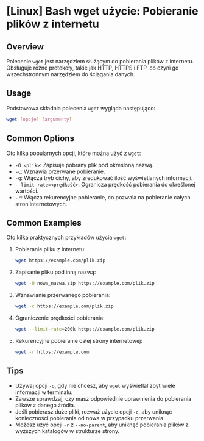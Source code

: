 # [Linux] Bash wget użycie: Pobieranie plików z internetu

## Overview
Polecenie `wget` jest narzędziem służącym do pobierania plików z internetu. Obsługuje różne protokoły, takie jak HTTP, HTTPS i FTP, co czyni go wszechstronnym narzędziem do ściągania danych.

## Usage
Podstawowa składnia polecenia `wget` wygląda następująco:

```bash
wget [opcje] [argumenty]
```

## Common Options
Oto kilka popularnych opcji, które można użyć z `wget`:

- `-O <plik>`: Zapisuje pobrany plik pod określoną nazwą.
- `-c`: Wznawia przerwane pobieranie.
- `-q`: Włącza tryb cichy, aby zredukować ilość wyświetlanych informacji.
- `--limit-rate=<prędkość>`: Ogranicza prędkość pobierania do określonej wartości.
- `-r`: Włącza rekurencyjne pobieranie, co pozwala na pobieranie całych stron internetowych.

## Common Examples
Oto kilka praktycznych przykładów użycia `wget`:

1. Pobieranie pliku z internetu:
   ```bash
   wget https://example.com/plik.zip
   ```

2. Zapisanie pliku pod inną nazwą:
   ```bash
   wget -O nowa_nazwa.zip https://example.com/plik.zip
   ```

3. Wznawianie przerwanego pobierania:
   ```bash
   wget -c https://example.com/plik.zip
   ```

4. Ograniczenie prędkości pobierania:
   ```bash
   wget --limit-rate=200k https://example.com/plik.zip
   ```

5. Rekurencyjne pobieranie całej strony internetowej:
   ```bash
   wget -r https://example.com
   ```

## Tips
- Używaj opcji `-q`, gdy nie chcesz, aby `wget` wyświetlał zbyt wiele informacji w terminalu.
- Zawsze sprawdzaj, czy masz odpowiednie uprawnienia do pobierania plików z danego źródła.
- Jeśli pobierasz duże pliki, rozważ użycie opcji `-c`, aby uniknąć konieczności pobierania od nowa w przypadku przerwania.
- Możesz użyć opcji `-r` z `--no-parent`, aby uniknąć pobierania plików z wyższych katalogów w strukturze strony.
